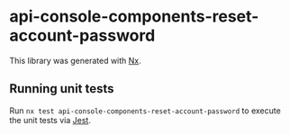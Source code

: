 # api-console-components-reset-account-password

This library was generated with [Nx](https://nx.dev).

## Running unit tests

Run `nx test api-console-components-reset-account-password` to execute the unit tests via [Jest](https://jestjs.io).
